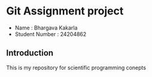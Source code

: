 # Git Assignment project

* Name : Bhargava Kakarla
* Student Number : 24204862

## Introduction

This is my repository for scientific programming conepts
